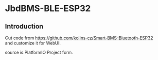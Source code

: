 # JbdBMS-BLE-ESP32
## Introduction

Cut code from https://github.com/kolins-cz/Smart-BMS-Bluetooth-ESP32 and customize it for WebUI.

source is PlatformIO Project form.

